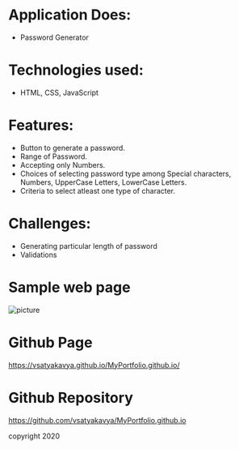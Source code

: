 
# Application Does:
* Password Generator

# Technologies used:
* HTML, CSS, JavaScript

# Features:
* Button to generate a password.
* Range of Password.
* Accepting only Numbers.
* Choices of selecting password type among Special characters, Numbers, UpperCase Letters, LowerCase Letters.
* Criteria to select atleast one type of character.


# Challenges:
* Generating particular length of password
* Validations

# Sample web page
![picture](Homework/passwordGenerator.png)

# Github Page 
https://vsatyakavya.github.io/MyPortfolio.github.io/


# Github Repository

https://github.com/vsatyakavya/MyPortfolio.github.io

copyright 2020

